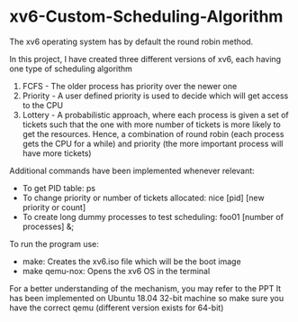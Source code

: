 # xv6-Custom-Scheduling-Algorithm

The xv6 operating system has by default the round robin method.

In this project, I have created three different versions of xv6, each having one type of scheduling algorithm
1. FCFS - The older process has priority over the newer one
2. Priority - A user defined priority is used to decide which will get access to the CPU
3. Lottery - A probabilistic approach, where each process is given a set of tickets such that the one with more number of tickets is more likely to get the resources. Hence, a combination of round robin (each process gets the CPU for a while) and priority (the more important process will have more tickets)

Additional commands have been implemented whenever relevant:
* To get PID table: ps
* To change priority or number of tickets allocated: nice [pid] [new priority or count]
* To create long dummy processes to test scheduling: foo01 [number of processes] &;

To run the program use:
* make: Creates the xv6.iso file which will be the boot image
* make qemu-nox: Opens the xv6 OS in the terminal

For a better understanding of the mechanism, you may refer to the PPT
It has been implemented on Ubuntu 18.04 32-bit machine so make sure you have the correct qemu (different version exists for 64-bit)
